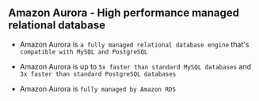 ## Amazon Aurora - High performance managed relational database

- Amazon Aurora is `a fully managed relational database engine` that's `compatible with MySQL and PostgreSQL`

- Amazon Aurora is up to `5x faster than standard MySQL databases` and `3x faster than standard PostgreSQL databases`

- Amazon Aurora is `fully managed by Amazon RDS`
